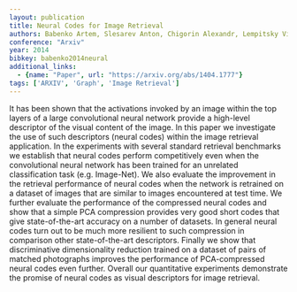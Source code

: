 ```yaml
---
layout: publication
title: Neural Codes for Image Retrieval
authors: Babenko Artem, Slesarev Anton, Chigorin Alexandr, Lempitsky Victor
conference: "Arxiv"
year: 2014
bibkey: babenko2014neural
additional_links:
  - {name: "Paper", url: "https://arxiv.org/abs/1404.1777"}
tags: ['ARXIV', 'Graph', 'Image Retrieval']
---
```

It has been shown that the activations invoked by an image within the top layers of a large convolutional neural network provide a high-level descriptor of the visual content of the image. In this paper we investigate the use of such descriptors (neural codes) within the image retrieval application. In the experiments with several standard retrieval benchmarks we establish that neural codes perform competitively even when the convolutional neural network has been trained for an unrelated classification task (e.g. Image-Net). We also evaluate the improvement in the retrieval performance of neural codes when the network is retrained on a dataset of images that are similar to images encountered at test time. We further evaluate the performance of the compressed neural codes and show that a simple PCA compression provides very good short codes that give state-of-the-art accuracy on a number of datasets. In general neural codes turn out to be much more resilient to such compression in comparison other state-of-the-art descriptors. Finally we show that discriminative dimensionality reduction trained on a dataset of pairs of matched photographs improves the performance of PCA-compressed neural codes even further. Overall our quantitative experiments demonstrate the promise of neural codes as visual descriptors for image retrieval.
